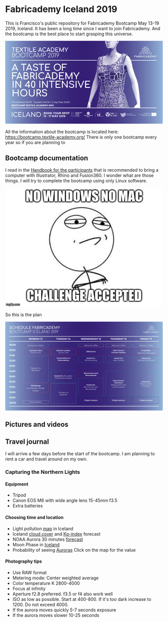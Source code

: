 # Fabricademy Iceland 2019

This is Francisco's public repository for Fabricademy Bootcamp May 13-19 2019, Iceland. It has been a long time since I want to join Fabricademy. And the bootcamp is the best place to start grasping this universe.

![](img/bootcamp-flyer-2.png)

All the information about the bootcamp is located here: https://bootcamp.textile-academy.org/ There is only one bootcamp every year so if you are planning to

## Bootcamp documentation

I read in the [Handbook for the participants](http://fabricademy.fabcloud.io/bootcamp2019) that is recommended to bring a computer with Illustrator, Rhino and Fusion360. I wonder what are those things. I will try to complete the bootcamp using only Linux software.

![](img/challenge.jpg)

So this is the plan

![](img/fabricademy-bootcamp-2019-schedule.png)

## Pictures and videos

## Travel journal

I will arrive a few days before the start of the  bootcamp. I am planning to rent a car and travel around on my own.

### Capturing the Northern Lights

#### Equipment

- Tripod
- Canon EOS M6 with wide angle lens 15-45mm f3.5
- Extra batteries

#### Choosing time and location

- Light pollution [map](https://www.lightpollutionmap.info/#zoom=6&lat=9560212&lon=-1968356&layers=B0FFFFFTFFFF) in Iceland
- Iceland [cloud cover](https://en.vedur.is/weather/forecasts/aurora/#type=composite) and [Kp-index](http://www.spaceweatherlive.com/en/help/the-kp-index) forecast
- NOAA Aurora 30 minutes [forecast](https://www.swpc.noaa.gov/products/aurora-30-minute-forecast)
- Moon Phase in [Iceland](https://www.timeanddate.com/moon/phases/iceland/reykjavik)
- Probability of seeing [Auroras](https://earth.nullschool.net/#current/space/surface/level/anim=off/overlay=aurora/orthographic=-23.77,64.99,2787/loc=85.521,-55.393) Click on the map for the value

#### Photography tips

- Use RAW format
- Metering mode: Center weighted average
- Color temperature K 2800-4000
- Focus at infinity
- Aperture f2.8 preferred. f3.5 or f4 also work well
- ISO as low as possible. Start at 400-800. If it's too dark increase to 1200. Do not exceed 4000.
- If the aurora moves quickly 5-7 seconds exposure
- If the aurora moves slower 10-25 seconds